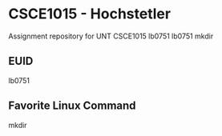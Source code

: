 # CSCE1015 - Hochstetler
Assignment repository for UNT CSCE1015
lb0751
lb0751
mkdir
## EUID
lb0751
## Favorite Linux Command
mkdir
